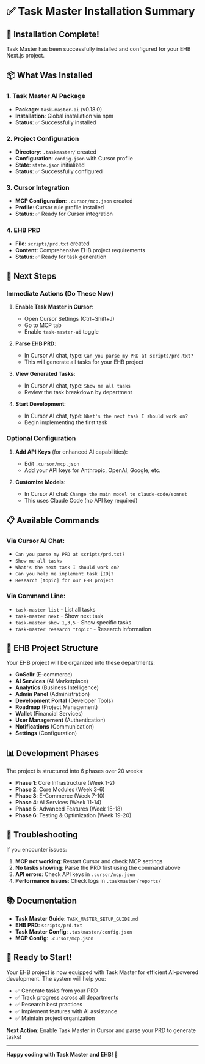 # ✅ Task Master Installation Summary

## 🎉 Installation Complete!

Task Master has been successfully installed and configured for your EHB Next.js project.

## 📦 What Was Installed

### 1. Task Master AI Package

- **Package**: `task-master-ai` (v0.18.0)
- **Installation**: Global installation via npm
- **Status**: ✅ Successfully installed

### 2. Project Configuration

- **Directory**: `.taskmaster/` created
- **Configuration**: `config.json` with Cursor profile
- **State**: `state.json` initialized
- **Status**: ✅ Successfully configured

### 3. Cursor Integration

- **MCP Configuration**: `.cursor/mcp.json` created
- **Profile**: Cursor rule profile installed
- **Status**: ✅ Ready for Cursor integration

### 4. EHB PRD

- **File**: `scripts/prd.txt` created
- **Content**: Comprehensive EHB project requirements
- **Status**: ✅ Ready for task generation

## 🚀 Next Steps

### Immediate Actions (Do These Now)

1. **Enable Task Master in Cursor**:
   - Open Cursor Settings (Ctrl+Shift+J)
   - Go to MCP tab
   - Enable `task-master-ai` toggle

2. **Parse EHB PRD**:
   - In Cursor AI chat, type: `Can you parse my PRD at scripts/prd.txt?`
   - This will generate all tasks for your EHB project

3. **View Generated Tasks**:
   - In Cursor AI chat, type: `Show me all tasks`
   - Review the task breakdown by department

4. **Start Development**:
   - In Cursor AI chat, type: `What's the next task I should work on?`
   - Begin implementing the first task

### Optional Configuration

1. **Add API Keys** (for enhanced AI capabilities):
   - Edit `.cursor/mcp.json`
   - Add your API keys for Anthropic, OpenAI, Google, etc.

2. **Customize Models**:
   - In Cursor AI chat: `Change the main model to claude-code/sonnet`
   - This uses Claude Code (no API key required)

## 📋 Available Commands

### Via Cursor AI Chat:

- `Can you parse my PRD at scripts/prd.txt?`
- `Show me all tasks`
- `What's the next task I should work on?`
- `Can you help me implement task [ID]?`
- `Research [topic] for our EHB project`

### Via Command Line:

- `task-master list` - List all tasks
- `task-master next` - Show next task
- `task-master show 1,3,5` - Show specific tasks
- `task-master research "topic"` - Research information

## 🎯 EHB Project Structure

Your EHB project will be organized into these departments:

- **GoSellr** (E-commerce)
- **AI Services** (AI Marketplace)
- **Analytics** (Business Intelligence)
- **Admin Panel** (Administration)
- **Development Portal** (Developer Tools)
- **Roadmap** (Project Management)
- **Wallet** (Financial Services)
- **User Management** (Authentication)
- **Notifications** (Communication)
- **Settings** (Configuration)

## 📊 Development Phases

The project is structured into 6 phases over 20 weeks:

- **Phase 1**: Core Infrastructure (Week 1-2)
- **Phase 2**: Core Modules (Week 3-6)
- **Phase 3**: E-Commerce (Week 7-10)
- **Phase 4**: AI Services (Week 11-14)
- **Phase 5**: Advanced Features (Week 15-18)
- **Phase 6**: Testing & Optimization (Week 19-20)

## 🔧 Troubleshooting

If you encounter issues:

1. **MCP not working**: Restart Cursor and check MCP settings
2. **No tasks showing**: Parse the PRD first using the command above
3. **API errors**: Check API keys in `.cursor/mcp.json`
4. **Performance issues**: Check logs in `.taskmaster/reports/`

## 📚 Documentation

- **Task Master Guide**: `TASK_MASTER_SETUP_GUIDE.md`
- **EHB PRD**: `scripts/prd.txt`
- **Task Master Config**: `.taskmaster/config.json`
- **MCP Config**: `.cursor/mcp.json`

## 🎉 Ready to Start!

Your EHB project is now equipped with Task Master for efficient AI-powered development. The system will help you:

- ✅ Generate tasks from your PRD
- ✅ Track progress across all departments
- ✅ Research best practices
- ✅ Implement features with AI assistance
- ✅ Maintain project organization

**Next Action**: Enable Task Master in Cursor and parse your PRD to generate tasks!

---

**Happy coding with Task Master and EHB! 🚀**
